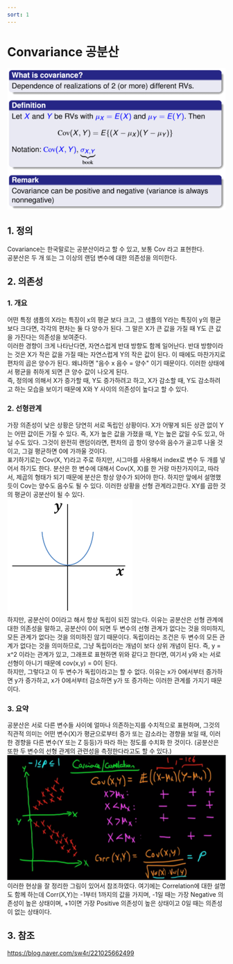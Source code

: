 ```yaml
---
sort: 1
---
```


# Convariance 공분산    
![공분산 메인 이미지](../../static/convariance/main.png)  

## 1. 정의
Covariance는 한국말로는 공분산이라고 할 수 있고, 보통 Cov 라고 표현한다.  
공분산은 두 개 또는 그 이상의 랜덤 변수에 대한 의존성을 의미한다.

## 2. 의존성
### 1. 개요  
어떤 특정 샘플의 X라는 특징이 x의 평균 보다 크고, 그 샘플의 Y라는 특징이 y의 평균 보다 크다면, 각각의 편차는 둘 다 양수가 된다. 그 말은 X가 큰 값을 가질 때 Y도 큰 값을 가진다는 의존성을 보여준다.  
이러한 경향이 크게 나타난다면, 자연스럽게 반대 방향도 함께 일어난다. 반대 방향이라는 것은 X가 작은 값을 가질 때는 자연스럽게 Y의 작은 값이 된다. 이 때에도 마찬가지로 편차의 곱은 양수가 된다. 왜냐하면 "음수 x 음수 = 양수" 이기 때문이다. 이러한 상태에서 평균을 취하게 되면 큰 양수 값이 나오게 된다.  
즉, 정의에 의해서 X가 증가할 때, Y도 증가하려고 하고, X가 감소할 때, Y도 감소하려고 하는 모습을 보이기 때문에 X와 Y 사이의 의존성이 높다고 할 수 있다.  

### 2. 선형관계  
가장 의존성이 낮은 상황은 당연히 서로 독립인 상황이다. X가 어떻게 되든 상관 없이 Y는 어떤 값이든 가질 수 있다. 즉, X가 높은 값을 가졌을 때, Y는 높은 값일 수도 있고, 아닐 수도 있다. 그것이 완전히 랜덤이라면, 편차의 곱 항이 양수와 음수가 골고루 나올 것이고, 그걸 평균하면 0에 가까울 것이다.  
표기하기로는 Cov(X, Y)라고 주로 하지만, 시그마를 사용해서 index로 변수 두 개를 넣어서 하기도 한다. 분산은 한 변수에 대해서 Cov(X, X)를 한 거랑 마찬가지이고, 따라서, 제곱의 형태가 되기 때문에 분산은 항상 양수가 되어야 한다. 하지만 앞에서 설명했듯이 Cov는 양수도 음수도 될 수 있다. 이러한 상황을 선형 관계라고한다. XY를 곱한 것의 평균이 공분산이 될 수 있다.  
![2차함수 그래프](../../static/convariance/graph.png)  
하지만, 공분산이 0이라고 해서 항상 독립이 되진 않는다. 이유는 공분산은 선형 관계에 대한 의존성을 말하고, 공분산이 0이 되면 두 변수의 선형 관계가 없다는 것을 의미하지, 모든 관계가 없다는 것을 의미하진 않기 때문이다. 독립이라는 조건은 두 변수의 모든 관계가 없다는 것을 의미하므로, 그냥 독립이라는 개념이 보다 상위 개념이 된다. 즉, y = x^2 이라는 관계가 있고, 그래프로 표현하면 위와 같다고 한다면, 여기서 y와 x는 서로 선형이 아니기 때문에 cov(x,y) = 0이 된다.  
하지만, 그렇다고 이 두 변수가 독립이라고는 할 수 없다. 이유는 x가 0에서부터 증가하면 y가 증가하고, x가 0에서부터 감소하면 y가 또 증가하는 이러한 관계를 가지기 때문이다.

### 3. 요약  
공분산은 서로 다른 변수들 사이에 얼마나 의존하는지를 수치적으로 표현하며, 그것의 직관적 의미는 어떤 변수(X)가 평균으로부터 증가 또는 감소라는 경향을 보일 때, 이러한 경향을 다른 변수(Y 또는 Z 등등)가 따라 하는 정도를 수치화 한 것이다. (공분산은 또한 두 변수의 선형 관계의 관련성을 측정한다라고도 할 수 있다.)  
![공분산 예시](../../static/convariance/example.png)  
이러한 현상을 잘 정리한 그림이 있어서 참조하였다. 여기에는 Correlation에 대한 설명도 함께 하는데 Corr(X,Y)는 -1부터 1까지의 값을 가지며, -1일 때는 가장 Negative 의존성이 높은 상태이며, +1이면 가장 Positive 의존성이 높은 상태이고 0일 때는 의존성이 없는 상태이다.

## 3. 참조  
https://blog.naver.com/sw4r/221025662499